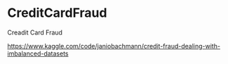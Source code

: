 # CreditCardFraud
Creadit Card Fraud

https://www.kaggle.com/code/janiobachmann/credit-fraud-dealing-with-imbalanced-datasets